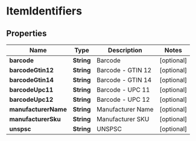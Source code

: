 

# ItemIdentifiers


## Properties

| Name | Type | Description | Notes |
|------------ | ------------- | ------------- | -------------|
|**barcode** | **String** | Barcode |  [optional] |
|**barcodeGtin12** | **String** | Barcode - GTIN 12 |  [optional] |
|**barcodeGtin14** | **String** | Barcode - GTIN 14 |  [optional] |
|**barcodeUpc11** | **String** | Barcode - UPC 11 |  [optional] |
|**barcodeUpc12** | **String** | Barcode - UPC 12 |  [optional] |
|**manufacturerName** | **String** | Manufacturer Name |  [optional] |
|**manufacturerSku** | **String** | Manufacturer SKU |  [optional] |
|**unspsc** | **String** | UNSPSC |  [optional] |



